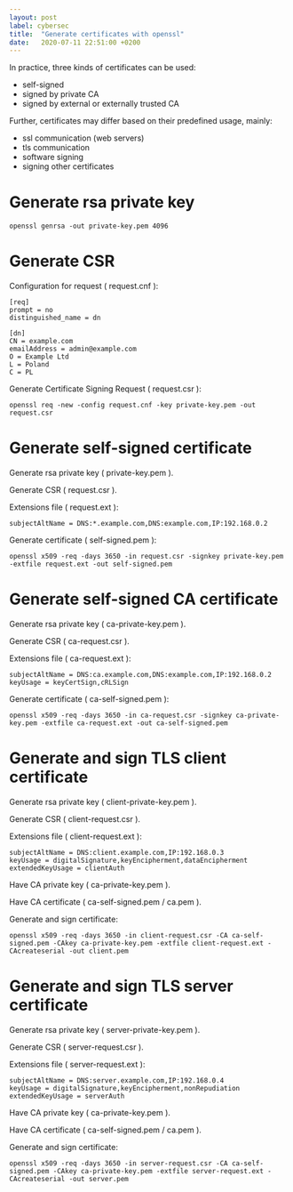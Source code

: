 ```yaml
---
layout: post
label: cybersec
title:  "Generate certificates with openssl"
date:   2020-07-11 22:51:00 +0200
---
```


In practice, three kinds of certificates can be used:
- self-signed
- signed by private CA
- signed by external or externally trusted CA

Further, certificates may differ based on their predefined usage, mainly:
- ssl communication (web servers)
- tls communication
- software signing
- signing other certificates

# Generate rsa private key
```
openssl genrsa -out private-key.pem 4096
```

# Generate CSR
Configuration for request ( request.cnf ):
```
[req]
prompt = no
distinguished_name = dn

[dn]
CN = example.com
emailAddress = admin@example.com
O = Example Ltd
L = Poland
C = PL
```
Generate Certificate Signing Request ( request.csr ):
```
openssl req -new -config request.cnf -key private-key.pem -out request.csr
```

# Generate self-signed certificate
Generate rsa private key ( private-key.pem ).

Generate CSR ( request.csr ).

Extensions file ( request.ext ):
```
subjectAltName = DNS:*.example.com,DNS:example.com,IP:192.168.0.2
```
Generate certificate ( self-signed.pem ):
```
openssl x509 -req -days 3650 -in request.csr -signkey private-key.pem -extfile request.ext -out self-signed.pem
```

# Generate self-signed CA certificate
Generate rsa private key ( ca-private-key.pem ).

Generate CSR ( ca-request.csr ).

Extensions file ( ca-request.ext ):
```
subjectAltName = DNS:ca.example.com,DNS:example.com,IP:192.168.0.2
keyUsage = keyCertSign,cRLSign
```
Generate certificate ( ca-self-signed.pem ):
```
openssl x509 -req -days 3650 -in ca-request.csr -signkey ca-private-key.pem -extfile ca-request.ext -out ca-self-signed.pem
```

# Generate and sign TLS client certificate
Generate rsa private key ( client-private-key.pem ).

Generate CSR ( client-request.csr ).

Extensions file ( client-request.ext ):
```
subjectAltName = DNS:client.example.com,IP:192.168.0.3
keyUsage = digitalSignature,keyEncipherment,dataEncipherment
extendedKeyUsage = clientAuth
```
Have CA private key ( ca-private-key.pem ).

Have CA certificate ( ca-self-signed.pem  / ca.pem ).

Generate and sign certificate:
```
openssl x509 -req -days 3650 -in client-request.csr -CA ca-self-signed.pem -CAkey ca-private-key.pem -extfile client-request.ext -CAcreateserial -out client.pem
```

# Generate and sign TLS server certificate
Generate rsa private key ( server-private-key.pem ).

Generate CSR ( server-request.csr ).

Extensions file ( server-request.ext ):
```
subjectAltName = DNS:server.example.com,IP:192.168.0.4
keyUsage = digitalSignature,keyEncipherment,nonRepudiation
extendedKeyUsage = serverAuth
```
Have CA private key ( ca-private-key.pem ).

Have CA certificate ( ca-self-signed.pem  / ca.pem ).

Generate and sign certificate:
```
openssl x509 -req -days 3650 -in server-request.csr -CA ca-self-signed.pem -CAkey ca-private-key.pem -extfile server-request.ext -CAcreateserial -out server.pem
```
